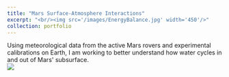 ```yaml
---
title: "Mars Surface-Atmosphere Interactions"
excerpt: "<br/><img src='/images/EnergyBalance.jpg' width='450'/>"
collection: portfolio
---
```


Using meteorological data from the active Mars rovers and experimental calibrations on Earth, I am working to better understand how water cycles in and out of Mars' subsurface.<br/><img src='/images/EnergyBalance.jpg'>